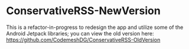 # ConservativeRSS-NewVersion
 
This is a refactor-in-progress to redesign the app and utilize some of the Android Jetpack libraries; you can view the old version here: https://github.com/CodemeshDG/ConservativeRSS-OldVersion
